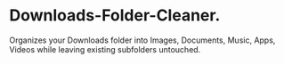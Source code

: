 # Downloads-Folder-Cleaner.
Organizes your Downloads folder into Images, Documents, Music, Apps, Videos while leaving existing subfolders untouched.
